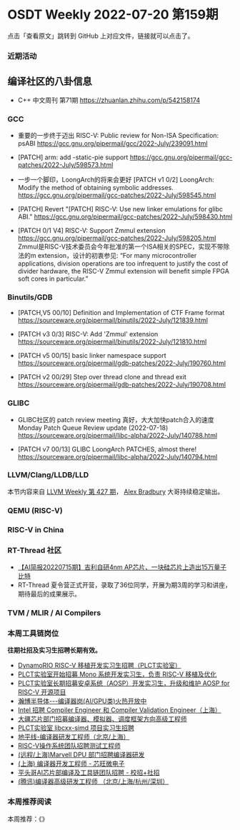 # OSDT Weekly 2022-07-20 第159期

点击「查看原文」跳转到 GitHub 上对应文件，链接就可以点击了。

### 近期活动

## 编译社区的八卦信息

- C++ 中文周刊 第71期 https://zhuanlan.zhihu.com/p/542158174

### GCC

- 重要的一步终于迈出
  RISC-V: Public review for Non-ISA Specification: psABI
  https://gcc.gnu.org/pipermail/gcc/2022-July/239091.html

- [PATCH] arm: add -static-pie support
  https://gcc.gnu.org/pipermail/gcc-patches/2022-July/598573.html

- 一步一个脚印，LoongArch的将来会更好
  [PATCH v1 0/2] LoongArch: Modify the method of obtaining symbolic addresses.
  https://gcc.gnu.org/pipermail/gcc-patches/2022-July/598545.html

- [PATCH] Revert "[PATCH] RISC-V: Use new linker emulations for glibc ABI."
  https://gcc.gnu.org/pipermail/gcc-patches/2022-July/598430.html

- [PATCH 0/1 V4] RISC-V: Support Zmmul extension
  https://gcc.gnu.org/pipermail/gcc-patches/2022-July/598205.html
  Zmmul是RISC-V技术委员会今年批准的第一个ISA相关的SPEC，实现不带除法的m extension，设计的初衷参见:
  “For many microcontroller applications, division operations are too
   infrequent to justify the cost of divider hardware, the RISC-V Zmmul
   extension will benefit simple FPGA soft cores in particular.”

### Binutils/GDB

- [PATCH,V5 00/10] Definition and Implementation of CTF Frame format
  https://sourceware.org/pipermail/binutils/2022-July/121839.html

- [PATCH v3 0/3] RISC-V: Add 'Zmmul' extension
  https://sourceware.org/pipermail/binutils/2022-July/121810.html

- [PATCH v5 00/15] basic linker namespace support
  https://sourceware.org/pipermail/gdb-patches/2022-July/190760.html

- [PATCH v2 00/29] Step over thread clone and thread exit
  https://sourceware.org/pipermail/gdb-patches/2022-July/190708.html

### GLIBC

- GLIBC社区的 patch review meeting 真好，大大加快patch合入的速度
  Monday Patch Queue Review update (2022-07-18)
  https://sourceware.org/pipermail/libc-alpha/2022-July/140788.html

- [PATCH v7 00/13] GLIBC LoongArch PATCHES, almost there!
  https://sourceware.org/pipermail/libc-alpha/2022-July/140794.html

### LLVM/Clang/LLDB/LLD

本节内容来自 [LLVM Weekly 第 427 期](http://llvmweekly.org/issue/427)，
[Alex Bradbury](https://www.linkedin.com/in/alex-bradbury/) 大哥持续稳定输出。

### QEMU (RISC-V)

### RISC-V in China

### RT-Thread 社区

- [【AI简报20220715期】吉利自研4nm AP芯片、一块硅芯片上造出15万量子比特](https://mp.weixin.qq.com/s/w6DLvp125A-s9qvJNvBkyQ)
- RT-Thread 夏令营正式开营，录取了36位同学，开展为期3周的学习和讲座，期待最后的成果展示。

### TVM / MLIR / AI Compilers

### 本周工具链岗位

**往期社招及实习生招聘长期有效。**

- [DynamoRIO RISC-V 移植开发实习生招聘（PLCT实验室）](https://mp.weixin.qq.com/s/J_5TjT6DOqeOXJXQI5VQxw)
- [PLCT实验室开始招募 Mono 系统开发实习生，负责 RISC-V 移植及优化](https://mp.weixin.qq.com/s/whEW7Hay1jIP1tBzIPay1A)
- [PLCT实验室长期招募安卓系统（AOSP）开发实习生，升级和维护 AOSP for RISC-V 开源项目](https://mp.weixin.qq.com/s/dJP2cEB1nex2inR5c-cJog)
- [瀚博半导体---编译器岗(AI/GPU类)火热开放中](https://mp.weixin.qq.com/s/8_KjZYa2Il4PglaGyBWk4Q)
- [Intel 招聘 Compiler Engineer 和 Compiler Validation Engineer（上海）](https://mp.weixin.qq.com/s/I3DWxXODNoLRr0kN2xMZLQ)
- [大疆芯片部门招募编译器、模拟器、调度框架方向高级工程师](https://mp.weixin.qq.com/s/Wn5NzAtUTwQNXKRvMVQWLA)
- [PLCT实验室 libcxx-simd 项目实习生招聘](https://mp.weixin.qq.com/s/EIVx5cY74GlodirySY97Qw)
- [地平线-编译器研发工程师（北京/上海）](https://mp.weixin.qq.com/s/MYObl7iWIbyrTz9hCmKWYA)
- [RISC-V操作系统团队招聘测试工程师](https://mp.weixin.qq.com/s/inLFS4pI1F74m_oJ2I7xjQ)
- [(远程/上海)Marvell DPU 部门招聘编译器研发](https://mp.weixin.qq.com/s/B6JjAhF3TZjezD1tjYHDaw)
- [(上海) 编译器开发工程师 - 芯旺微电子](https://mp.weixin.qq.com/s/nqe1-7qffnc0CaejYkpKyw)
- [平头哥AI芯片部编译及工具链团队招聘 - 校招+社招](https://mp.weixin.qq.com/s/kARbXtJotRPCNMrV-yOanA)
- [(腾讯)编译器高级研发工程师 （北京/上海/杭州/深圳）](https://mp.weixin.qq.com/s/DF-2qmHmpKZtJ1djHXM1Ug)

### 本周推荐阅读

本周推荐：《》

